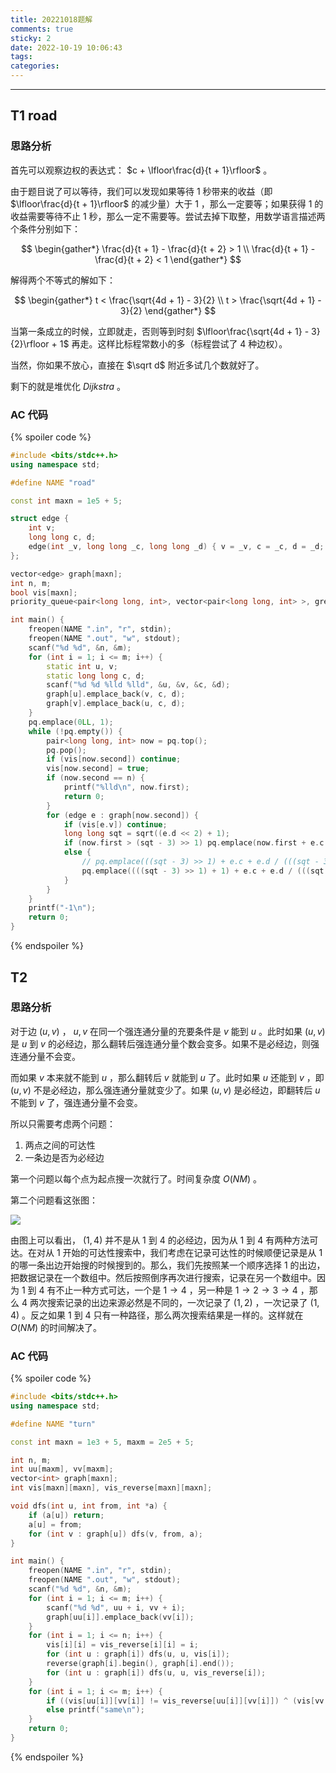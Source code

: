 ```yaml
---
title: 20221018题解
comments: true
sticky: 2
date: 2022-10-19 10:06:43
tags:
categories:
---
```


---

<!--more-->

## T1 road

### 思路分析

首先可以观察边权的表达式： $c + \lfloor\frac{d}{t + 1}\rfloor$ 。

由于题目说了可以等待，我们可以发现如果等待 1 秒带来的收益（即 $\lfloor\frac{d}{t + 1}\rfloor$ 的减少量）大于 1 ，那么一定要等；如果获得 1 的收益需要等待不止 1 秒，那么一定不需要等。尝试去掉下取整，用数学语言描述两个条件分别如下：

$$
\begin{gather*}
\frac{d}{t + 1} - \frac{d}{t + 2} > 1 \\
\frac{d}{t + 1} - \frac{d}{t + 2} < 1
\end{gather*}
$$

解得两个不等式的解如下：

$$
\begin{gather*}
t < \frac{\sqrt{4d + 1} - 3}{2} \\
t > \frac{\sqrt{4d + 1} - 3}{2}
\end{gather*}
$$

当第一条成立的时候，立即就走，否则等到时刻 $\lfloor\frac{\sqrt{4d + 1} - 3}{2}\rfloor + 1$ 再走。这样比标程常数小的多（标程尝试了 4 种边权）。

当然，你如果不放心，直接在 $\sqrt d$ 附近多试几个数就好了。

剩下的就是堆优化 $Dijkstra$ 。

### AC 代码

{% spoiler code %}
```cpp
#include <bits/stdc++.h>
using namespace std;

#define NAME "road"

const int maxn = 1e5 + 5;

struct edge {
    int v;
    long long c, d;
    edge(int _v, long long _c, long long _d) { v = _v, c = _c, d = _d; }
};

vector<edge> graph[maxn];
int n, m;
bool vis[maxn];
priority_queue<pair<long long, int>, vector<pair<long long, int> >, greater<pair<long long, int> > > pq;

int main() {
    freopen(NAME ".in", "r", stdin);
    freopen(NAME ".out", "w", stdout);
    scanf("%d %d", &n, &m);
    for (int i = 1; i <= m; i++) {
        static int u, v;
        static long long c, d;
        scanf("%d %d %lld %lld", &u, &v, &c, &d);
        graph[u].emplace_back(v, c, d);
        graph[v].emplace_back(u, c, d);
    }
    pq.emplace(0LL, 1);
    while (!pq.empty()) {
        pair<long long, int> now = pq.top();
        pq.pop();
        if (vis[now.second]) continue;
        vis[now.second] = true;
        if (now.second == n) {
            printf("%lld\n", now.first);
            return 0;
        }
        for (edge e : graph[now.second]) {
            if (vis[e.v]) continue;
            long long sqt = sqrt((e.d << 2) + 1);
            if (now.first > (sqt - 3) >> 1) pq.emplace(now.first + e.c + e.d / (now.first + 1), e.v);
            else {
                // pq.emplace(((sqt - 3) >> 1) + e.c + e.d / (((sqt - 3) >> 1) + 1), e.v);
                pq.emplace((((sqt - 3) >> 1) + 1) + e.c + e.d / (((sqt - 3) >> 1) + 2), e.v);
            }
        }
    }
    printf("-1\n");
    return 0;
}
```
{% endspoiler %}

## T2

### 思路分析

对于边 $(u, v)$ ， $u, v$ 在同一个强连通分量的充要条件是 $v$ 能到 $u$ 。此时如果 $(u, v)$ 是 $u$ 到 $v$ 的必经边，那么翻转后强连通分量个数会变多。如果不是必经边，则强连通分量不会变。

而如果 $v$ 本来就不能到 $u$ ，那么翻转后 $v$ 就能到 $u$ 了。此时如果 $u$ 还能到 $v$ ，即 $(u, v)$ 不是必经边，那么强连通分量就变少了。如果 $(u, v)$ 是必经边，即翻转后 $u$ 不能到 $v$ 了，强连通分量不会变。

所以只需要考虑两个问题：

1. 两点之间的可达性
2. 一条边是否为必经边

第一个问题以每个点为起点搜一次就行了。时间复杂度 $O(NM)$ 。

第二个问题看这张图：

![](/images/20221018.PNG)

由图上可以看出， $(1, 4)$ 并不是从 1 到 4 的必经边，因为从 1 到 4 有两种方法可达。在对从 1 开始的可达性搜索中，我们考虑在记录可达性的时候顺便记录是从 1 的哪一条出边开始搜的时候搜到的。那么，我们先按照某一个顺序选择 1 的出边，把数据记录在一个数组中。然后按照倒序再次进行搜索，记录在另一个数组中。因为 1 到 4 有不止一种方式可达，一个是 $1 \rightarrow 4$ ，另一种是 $1 \rightarrow 2 \rightarrow 3 \rightarrow 4$ ，那么 4 两次搜索记录的出边来源必然是不同的，一次记录了 $(1, 2)$ ，一次记录了 $(1, 4)$ 。反之如果 $1$ 到 $4$ 只有一种路径，那么两次搜索结果是一样的。这样就在 $O(NM)$ 的时间解决了。

### AC 代码

{% spoiler code %}
```cpp
#include <bits/stdc++.h>
using namespace std;

#define NAME "turn"

const int maxn = 1e3 + 5, maxm = 2e5 + 5;

int n, m;
int uu[maxm], vv[maxm];
vector<int> graph[maxn];
int vis[maxn][maxn], vis_reverse[maxn][maxn];

void dfs(int u, int from, int *a) {
    if (a[u]) return;
    a[u] = from;
    for (int v : graph[u]) dfs(v, from, a);
}

int main() {
    freopen(NAME ".in", "r", stdin);
    freopen(NAME ".out", "w", stdout);
    scanf("%d %d", &n, &m);
    for (int i = 1; i <= m; i++) {
        scanf("%d %d", uu + i, vv + i);
        graph[uu[i]].emplace_back(vv[i]);
    }
    for (int i = 1; i <= n; i++) {
        vis[i][i] = vis_reverse[i][i] = i;
        for (int u : graph[i]) dfs(u, u, vis[i]);
        reverse(graph[i].begin(), graph[i].end());
        for (int u : graph[i]) dfs(u, u, vis_reverse[i]);
    }
    for (int i = 1; i <= m; i++) {
        if ((vis[uu[i]][vv[i]] != vis_reverse[uu[i]][vv[i]]) ^ (vis[vv[i]][uu[i]] > 0)) printf("diff\n");
        else printf("same\n");
    }
    return 0;
}
```
{% endspoiler %}
